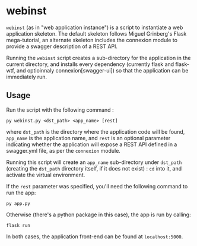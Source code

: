 # webinst

`webinst` (as in "web application instance") is a script to instantiate a web
application skeleton. The default skeleton follows Miguel Grinberg's Flask
mega-tutorial, an alternate skeleton includes the connexion module to provide a
swagger description of a REST API.

Running the `webinst` script creates a sub-directory for the application in the
current directory, and installs every dependency (currently flask and
flask-wtf, and optioinnaly connexion[swagger-ui]) so that the application can
be immediately run.

## Usage

Run the script with the following command :

``` console
py webinst.py <dst_path> <app_name> [rest]
```

where `dst_path` is the directory where the application code will be found,
`app_name` is the application name, and `rest` is an optional parameter
indicating whether the application will expose a REST API defined in a
swagger.yml file, as per the `connexion` module.

Running this script will create an `app_name` sub-directory under `dst_path`
(creating the `dst_path` directory itself, if it does not exist) : `cd` into
it, and activate the virtual environment.

If the `rest` parameter was specified, you'll need the following command to run
the app:

``` console
py app.py
```

Otherwise (there's a python package in this case), the app is run by calling:

``` console
flask run
```

In both cases, the application front-end can be found at `localhost:5000`.
